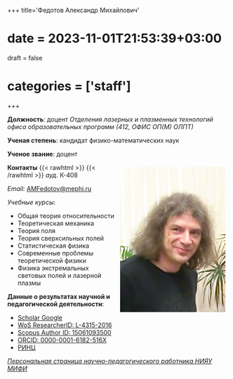 +++
title='Федотов Александр Михайлович'
# date = 2023-11-01T21:53:39+03:00
draft = false
# categories = ['staff']
+++

<!-- ![photo](photo.jpg) -->

**Должность**: доцент *Отделения лазерных и плазменных технологий офиса образовательных программ (412, ОФИС ОП(М) ОЛПТ)*

**Ученая степень**: кандидат физико-математических наук

**Ученое звание**: доцент

**Контакты**
{{< rawhtml >}}
<img src="photo.jpg" width="240px" style="float:right; margin: 7px;"/>
{{< /rawhtml >}}
*ауд.* К-408

*Email:* AMFedotov@mephi.ru


*Учебные курсы*:
- Общая теория относительности
- Теоретическая механика
- Теория поля
- Теория сверхсильных полей
- Статистическая физика 
- Современные проблемы теоретической физики
- Физика экстремальных световых полей и лазерной плазмы

**Данные о результатах научной и педагогической деятельности**:	
- [Scholar Google](https://scholar.google.com/citations?user=C5_mUIIAAAAJ&hl=ru&oi=sra)
- [WoS ResearcherID: L-4315-2016](https://www.webofscience.com/wos/author/record/L-4315-2016)
- [Scopus Author ID: 15061093500](https://www.scopus.com/authid/detail.uri?authorId=15061093500)
- [ORCID: 0000-0001-6182-516X](https://orcid.org/0000-0001-6182-516X)
- [РИНЦ](https://www.elibrary.ru/author_profile.asp?id=35477)


[*Персональная страница научно-педагогического работника НИЯУ МИФИ*](https://home.mephi.ru/ru/users/622/public)